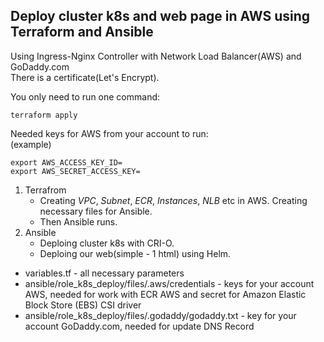 ## **Deploy cluster k8s and web page in AWS using Terraform and Ansible**

Using Ingress-Nginx Controller with Network Load Balancer(AWS) and GoDaddy.com<br />
There is a certificate(Let's Encrypt).

You only need to run one command: 
```
terraform apply 
```
Needed keys for AWS from your account to run:<br />
(example)
```
export AWS_ACCESS_KEY_ID=
export AWS_SECRET_ACCESS_KEY=
```

1. Terrafrom
    - Creating _VPC_, _Subnet_, _ECR_, _Instances_, _NLB_ etc in AWS. Creating necessary files for Ansible. 
    - Then Ansible runs.
2. Ansible
    - Deploing cluster k8s with CRI-O.
    - Deploing our web(simple - 1 html) using Helm.


- variables.tf - all necessary parameters
- ansible/role_k8s_deploy/files/.aws/credentials - keys for your account AWS, needed for work with ECR AWS and secret for Amazon Elastic Block Store (EBS) CSI driver
- ansible/role_k8s_deploy/files/.godaddy/godaddy.txt - key for your account GoDaddy.com, needed for update DNS Record
